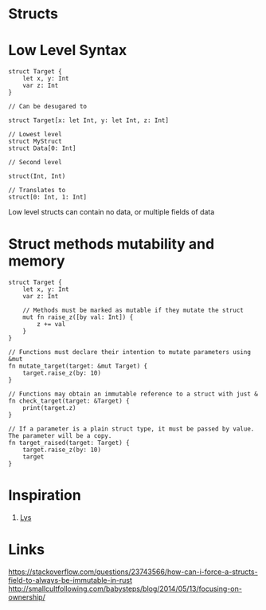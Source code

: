 # Structs

# Low Level Syntax

```
struct Target {
    let x, y: Int
    var z: Int
}

// Can be desugared to

struct Target[x: let Int, y: let Int, z: Int]
```

```
// Lowest level
struct MyStruct
struct Data[0: Int]

// Second level

struct(Int, Int)

// Translates to
struct[0: Int, 1: Int]
```

Low level structs can contain no data, or multiple fields of data

# Struct methods mutability and memory

```
struct Target {
    let x, y: Int
    var z: Int

    // Methods must be marked as mutable if they mutate the struct
    mut fn raise_z([by val: Int]) {
        z += val
    }
}

// Functions must declare their intention to mutate parameters using &mut
fn mutate_target(target: &mut Target) {
    target.raise_z(by: 10)
}

// Functions may obtain an immutable reference to a struct with just &
fn check_target(target: &Target) {
    print(target.z)
}

// If a parameter is a plain struct type, it must be passed by value. The parameter will be a copy.
fn target_raised(target: Target) {
    target.raise_z(by: 10)
    target
}
```

# Inspiration

1. [Lys](https://github.com/lys-lang/lys)

# Links
https://stackoverflow.com/questions/23743566/how-can-i-force-a-structs-field-to-always-be-immutable-in-rust
http://smallcultfollowing.com/babysteps/blog/2014/05/13/focusing-on-ownership/

